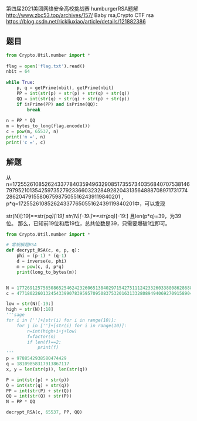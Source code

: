 第四届2021美团网络安全高校挑战赛 humburgerRSA题解
http://www.zbc53.top/archives/157/  Baby rsa,Crypto CTF rsa
https://blog.csdn.net/rickliuxiao/article/details/121882386


## 题目
```python
from Crypto.Util.number import *
 
flag = open('flag.txt').read()
nbit = 64
 
while True:
    p, q = getPrime(nbit), getPrime(nbit)
    PP = int(str(p) + str(p) + str(q) + str(q))
    QQ = int(str(q) + str(q) + str(p) + str(p))
    if isPrime(PP) and isPrime(QQ):
        break
 
n = PP * QQ
m = bytes_to_long(flag.encode())
c = pow(m, 65537, n)
print('n =', n)
print('c =', c)
```

## 解题

从n=172552610852624337784035949632908517355734035684070753814679795210135425973527923366032328492820431356488870897173177428620479155806759875055162439119840201 , p*q=172552610852624337765055162439119840201中，可以发现

str(N)[:19]==str(p*q)[:19]
str(N)[-19:]==str(p*q)[-19:]
且len(p*q)=39，为39位。
那么，已知前19位和后19位，总共位数是39，只需要爆破1位即可。


```python
from Crypto.Util.number import *

# 常规解题RSA
def decrypt_RSA(c, e, p, q):
    phi = (p-1) * (q-1)
    d = inverse(e, phi)
    m = pow(c, d, p*q)
    print(long_to_bytes(m))


N = 177269125756508652546242326065138402971542751112423326033880862868822164234452280738170245589798474033047460920552550018968571267978283756742722231922451193
c = 47718022601324543399078395957095083753201631332808949406927091589044837556469300807728484035581447960954603540348152501053100067139486887367207461593404096

low = str(N)[-19:]
high = str(N)[:18]
'''sage
for i in ['']+[str(i) for i in range(10)]:
    for j in ['']+[str(i) for i in range(10)]:
        n=int(high+i+j+low)
        f=factor(n)
        if len(f)==2:
            print(f)
'''
p = 9788542938580474429
q = 18109858317913867117
x, y = len(str(p)), len(str(q))

P = int(str(p) + str(p))
Q = int(str(q) + str(q))
PP = int(str(P) + str(Q))
QQ = int(str(Q) + str(P))
N = PP * QQ

decrypt_RSA(c, 65537, PP, QQ)
```